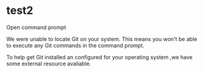 # test2

Open command prompt

We were unable to locate Git on your system. This means you won't be able to execute any Git commands in the command prompt.

To help get Git installed an configured for your operating system ,we have some external resource avaliable.